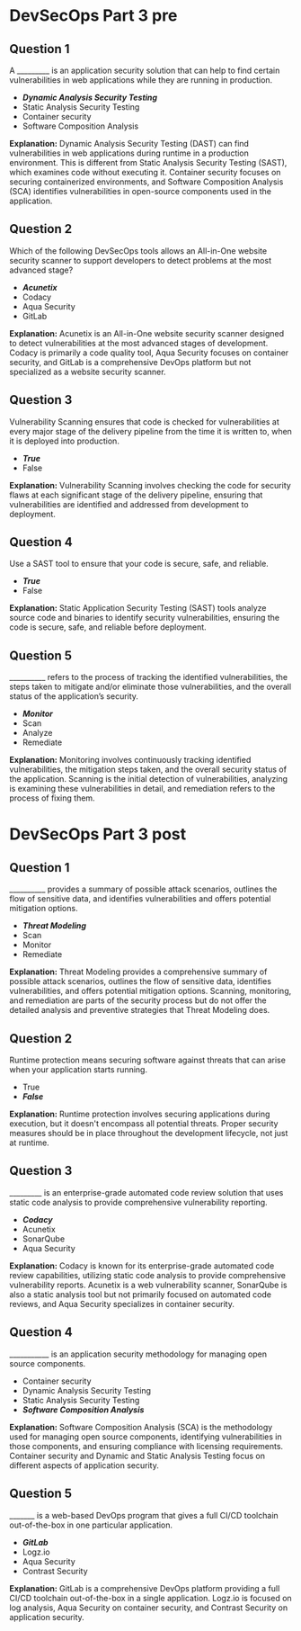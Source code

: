 # DevSecOps Part 3 pre
## Question 1
A _________ is an application security solution that can help to find certain vulnerabilities in web applications while they are running in production.

- ***Dynamic Analysis Security Testing***
- Static Analysis Security Testing
- Container security
- Software Composition Analysis

**Explanation:** Dynamic Analysis Security Testing (DAST) can find vulnerabilities in web applications during runtime in a production environment. This is different from Static Analysis Security Testing (SAST), which examines code without executing it. Container security focuses on securing containerized environments, and Software Composition Analysis (SCA) identifies vulnerabilities in open-source components used in the application.

## Question 2
Which of the following DevSecOps tools allows an All-in-One website security scanner to support developers to detect problems at the most advanced stage?

- ***Acunetix***
- Codacy
- Aqua Security
- GitLab

**Explanation:** Acunetix is an All-in-One website security scanner designed to detect vulnerabilities at the most advanced stages of development. Codacy is primarily a code quality tool, Aqua Security focuses on container security, and GitLab is a comprehensive DevOps platform but not specialized as a website security scanner.

## Question 3
Vulnerability Scanning ensures that code is checked for vulnerabilities at every major stage of the delivery pipeline from the time it is written to, when it is deployed into production.

- ***True***
- False

**Explanation:** Vulnerability Scanning involves checking the code for security flaws at each significant stage of the delivery pipeline, ensuring that vulnerabilities are identified and addressed from development to deployment.

## Question 4
Use a SAST tool to ensure that your code is secure, safe, and reliable.

- ***True***
- False

**Explanation:** Static Application Security Testing (SAST) tools analyze source code and binaries to identify security vulnerabilities, ensuring the code is secure, safe, and reliable before deployment.

## Question 5
\__________ refers to the process of tracking the identified vulnerabilities, the steps taken to mitigate and/or eliminate those vulnerabilities, and the overall status of the application’s security.

- ***Monitor***
- Scan
- Analyze
- Remediate

**Explanation:** Monitoring involves continuously tracking identified vulnerabilities, the mitigation steps taken, and the overall security status of the application. Scanning is the initial detection of vulnerabilities, analyzing is examining these vulnerabilities in detail, and remediation refers to the process of fixing them.

# DevSecOps Part 3 post
## Question 1
__________ provides a summary of possible attack scenarios, outlines the flow of sensitive data, and identifies vulnerabilities and offers potential mitigation options.

- ***Threat Modeling***
- Scan
- Monitor
- Remediate

**Explanation:** Threat Modeling provides a comprehensive summary of possible attack scenarios, outlines the flow of sensitive data, identifies vulnerabilities, and offers potential mitigation options. Scanning, monitoring, and remediation are parts of the security process but do not offer the detailed analysis and preventive strategies that Threat Modeling does.

## Question 2
Runtime protection means securing software against threats that can arise when your application starts running.

- True
- ***False***

**Explanation:** Runtime protection involves securing applications during execution, but it doesn't encompass all potential threats. Proper security measures should be in place throughout the development lifecycle, not just at runtime.

## Question 3
_________ is an enterprise-grade automated code review solution that uses static code analysis to provide comprehensive vulnerability reporting.

- ***Codacy***
- Acunetix
- SonarQube
- Aqua Security

**Explanation:** Codacy is known for its enterprise-grade automated code review capabilities, utilizing static code analysis to provide comprehensive vulnerability reports. Acunetix is a web vulnerability scanner, SonarQube is also a static analysis tool but not primarily focused on automated code reviews, and Aqua Security specializes in container security.

## Question 4
___________ is an application security methodology for managing open source components.

- Container security
- Dynamic Analysis Security Testing
- Static Analysis Security Testing
- ***Software Composition Analysis***

**Explanation:** Software Composition Analysis (SCA) is the methodology used for managing open source components, identifying vulnerabilities in those components, and ensuring compliance with licensing requirements. Container security and Dynamic and Static Analysis Testing focus on different aspects of application security.

## Question 5
_______ is a web-based DevOps program that gives a full CI/CD toolchain out-of-the-box in one particular application.

- ***GitLab***
- Logz.io
- Aqua Security
- Contrast Security

**Explanation:** GitLab is a comprehensive DevOps platform providing a full CI/CD toolchain out-of-the-box in a single application. Logz.io is focused on log analysis, Aqua Security on container security, and Contrast Security on application security.
